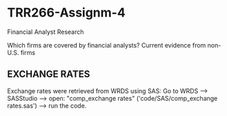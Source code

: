 # TRR266-Assignm-4
Financial Analyst Research

Which firms are covered by financial analysts? Current evidence from non-U.S. firms

## EXCHANGE RATES
Exchange rates were retrieved from WRDS using SAS: 
Go to WRDS --> SASStudio --> open: "comp_exchange rates" ('code/SAS/comp_exchange rates.sas') --> run the code.
